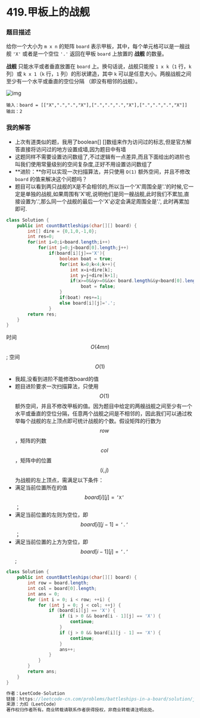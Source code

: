 # 419.甲板上的战舰

### 题目描述

给你一个大小为 `m x n` 的矩阵 `board` 表示甲板，其中，每个单元格可以是一艘战舰 `'X'` 或者是一个空位 `'.'` 返回在甲板 `board` 上放置的 **战舰** 的数量。



**战舰** 只能水平或者垂直放置在 `board` 上。换句话说，战舰只能按 `1 x k`（`1` 行，`k` 列）或 `k x 1`（`k` 行，`1` 列）的形状建造，其中 `k` 可以是任意大小。两艘战舰之间至少有一个水平或垂直的空位分隔 （即没有相邻的战舰）。

![img](https://assets.leetcode.com/uploads/2021/04/10/battelship-grid.jpg)

```
输入：board = [["X",".",".","X"],[".",".",".","X"],[".",".",".","X"]]
输出：2
```

### 我的解答

- 上次有道类似的题，我用了boolean[] []数组来作为访问过的标志,但是官方解答直接将访问过的地方设置成墙,因为题目中有墙
- 这题同样不需要设置访问数组了,不过逻辑有一点差异,而且下面给出的进阶也叫我们使用常量级别的空间复杂度,正好不用设置访问数组了
- **进阶：**你可以实现一次扫描算法，并只使用 `O(1)` 额外空间，并且不修改 `board` 的值来解决这个问题吗？
- 题目可以看到两只战舰的X是不会相邻的,所以当一个'X'周围全是'.'的时候,它一定是单独的战舰,如果周围有'X'呢,说明他们是同一艘战舰,此时我们不累加,直接设置为'.',那么同一个战舰的最后一个'X'必定会满足周围全是'.', 此时再累加即可.

```java
class Solution {
    public int countBattleships(char[][] board) {
        int[] dire = {0,1,0,-1,0};
        int res=0;
        for(int i=0;i<board.length;i++)
            for(int j=0;j<board[0].length;j++)
                if(board[i][j]=='X'){
                    boolean boat = true;
                    for(int k=0;k<4;k++){
                        int x=i+dire[k];
                        int y=j+dire[k+1];
                        if(x>=0&&y>=0&&x< board.length&&y<board[0].length&&board[x][y]=='X')
                            boat = false;
                    }
                    if(boat) res+=1;
                    else board[i][j]='.';
                }
        return res;
    }
}
```

时间$$O(4mn)$$; 空间$$O(1)$$

- 我超,没看到进阶不能修改board的值
- 题目进阶要求一次扫描算法，只使用$$ O(1) $$额外空间，并且不修改甲板的值。因为题目中给定的两艘战舰之间至少有一个水平或垂直的空位分隔，任意两个战舰之间是不相邻的，因此我们可以通过枚举每个战舰的左上顶点即可统计战舰的个数。假设矩阵的行数为$$ \textit{row}$$，矩阵的列数$$ \textit{col}$$，矩阵中的位置 $$(i, j) $$为战舰的左上顶点，需满足以下条件：
- 满足当前位置所在的值 $$\textit{board}[i][j] = \texttt{'X'}$$；
- 满足当前位置的左则为空位，即$$\textit{board}[i][j-1] = \texttt{'.'}$$；
- 满足当前位置的上方为空位，即$$\textit{board}[i-1][j] = \texttt{'.'}$$;

```java
class Solution {
    public int countBattleships(char[][] board) {
        int row = board.length;
        int col = board[0].length;
        int ans = 0;
        for (int i = 0; i < row; ++i) {
            for (int j = 0; j < col; ++j) {
                if (board[i][j] == 'X') {
                    if (i > 0 && board[i - 1][j] == 'X') {
                        continue;
                    }
                    if (j > 0 && board[i][j - 1] == 'X') {
                        continue;
                    }
                    ans++;
                }
            }
        }
        return ans;
    }
}

作者：LeetCode-Solution
链接：https://leetcode-cn.com/problems/battleships-in-a-board/solution/jia-ban-shang-de-zhan-jian-by-leetcode-s-kxpc/
来源：力扣（LeetCode）
著作权归作者所有。商业转载请联系作者获得授权，非商业转载请注明出处。
```

